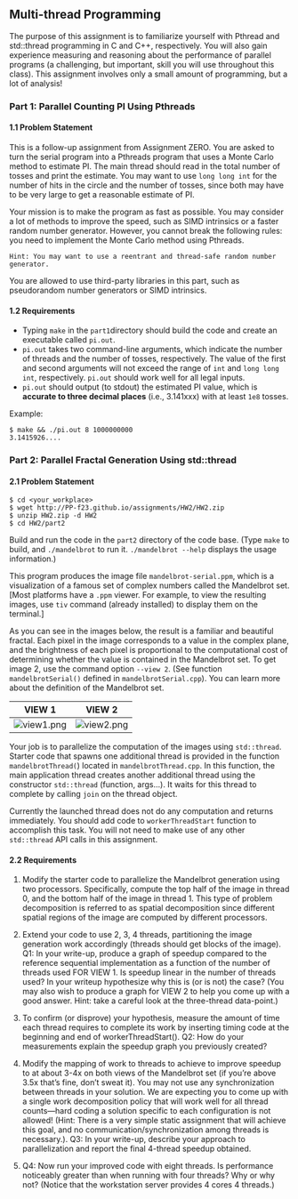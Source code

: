 ## Multi-thread Programming

The purpose of this assignment is to familiarize yourself with Pthread and std::thread programming in C and C++, respectively. You will also gain experience measuring and reasoning about the performance of parallel programs (a challenging, but important, skill you will use throughout this class). This assignment involves only a small amount of programming, but a lot of analysis!

### Part 1: Parallel Counting PI Using Pthreads
#### 1.1 Problem Statement
This is a follow-up assignment from Assignment ZERO. You are asked to turn the serial program into a Pthreads program that uses a Monte Carlo method to estimate PI. The main thread should read in the total number of tosses and print the estimate. You may want to use `long long int` for the number of hits in the circle and the number of tosses, since both may have to be very large to get a reasonable estimate of PI.

Your mission is to make the program as fast as possible. You may consider a lot of methods to improve the speed, such as SIMD intrinsics or a faster random number generator. However, you cannot break the following rules: you need to implement the Monte Carlo method using Pthreads.

`Hint: You may want to use a reentrant and thread-safe random number generator.`

You are allowed to use third-party libraries in this part, such as pseudorandom number generators or SIMD intrinsics.

#### 1.2 Requirements
- Typing `make` in the `part1`directory should build the code and create an executable called `pi.out`.
- `pi.out` takes two command-line arguments, which indicate the number of threads and the number of tosses, respectively. The value of the first and second arguments will not exceed the range of `int` and `long long int`, respectively. `pi.out` should work well for all legal inputs.
- `pi.out` should output (to stdout) the estimated PI value, which is **accurate to three decimal places** (i.e., 3.141xxx) with at least `1e8` tosses.

Example:
```
$ make && ./pi.out 8 1000000000
3.1415926....
```

### Part 2: Parallel Fractal Generation Using std::thread

#### 2.1 Problem Statement
```
$ cd <your_workplace>
$ wget http://PP-f23.github.io/assignments/HW2/HW2.zip
$ unzip HW2.zip -d HW2
$ cd HW2/part2
```

Build and run the code in the `part2` directory of the code base. (Type `make` to build, and `./mandelbrot` to run it. `./mandelbrot --help` displays the usage information.)

This program produces the image file `mandelbrot-serial.ppm`, which is a visualization of a famous set of complex numbers called the Mandelbrot set. [Most platforms have a `.ppm` viewer. For example, to view the resulting images, use `tiv` command (already installed) to display them on the terminal.]

As you can see in the images below, the result is a familiar and beautiful fractal. Each pixel in the image corresponds to a value in the complex plane, and the brightness of each pixel is proportional to the computational cost of determining whether the value is contained in the Mandelbrot set. To get image 2, use the command option `--view 2`. (See function `mandelbrotSerial()` defined in `mandelbrotSerial.cpp`). You can learn more about the definition of the Mandelbrot set.

| VIEW 1         | VIEW 2         |
| --------------| --------------|
| ![view1.png](https://hackmd.io/_uploads/S1yvMJEQT.png) | ![view2.png](https://hackmd.io/_uploads/Skz_z14Q6.png) |

Your job is to parallelize the computation of the images using `std::thread`. Starter code that spawns one additional thread is provided in the function `mandelbrotThread(`) located in `mandelbrotThread.cpp`. In this function, the main application thread creates another additional thread using the constructor `std::thread` (function, args…). It waits for this thread to complete by calling `join` on the thread object.

Currently the launched thread does not do any computation and returns immediately. You should add code to `workerThreadStart` function to accomplish this task. You will not need to make use of any other `std::thread` API calls in this assignment.

#### 2.2 Requirements
1. Modify the starter code to parallelize the Mandelbrot generation using two processors. Specifically, compute the top half of the image in thread 0, and the bottom half of the image in thread 1. This type of problem decomposition is referred to as spatial decomposition since different spatial regions of the image are computed by different processors.

2. Extend your code to use 2, 3, 4 threads, partitioning the image generation work accordingly (threads should get blocks of the image). Q1: In your write-up, produce a graph of speedup compared to the reference sequential implementation as a function of the number of threads used FOR VIEW 1. Is speedup linear in the number of threads used? In your writeup hypothesize why this is (or is not) the case? (You may also wish to produce a graph for VIEW 2 to help you come up with a good answer. Hint: take a careful look at the three-thread data-point.)

3. To confirm (or disprove) your hypothesis, measure the amount of time each thread requires to complete its work by inserting timing code at the beginning and end of workerThreadStart(). Q2: How do your measurements explain the speedup graph you previously created?

4. Modify the mapping of work to threads to achieve to improve speedup to at about 3-4x on both views of the Mandelbrot set (if you’re above 3.5x that’s fine, don’t sweat it). You may not use any synchronization between threads in your solution. We are expecting you to come up with a single work decomposition policy that will work well for all thread counts—hard coding a solution specific to each configuration is not allowed! (Hint: There is a very simple static assignment that will achieve this goal, and no communication/synchronization among threads is necessary.). Q3: In your write-up, describe your approach to parallelization and report the final 4-thread speedup obtained.

5. Q4: Now run your improved code with eight threads. Is performance noticeably greater than when running with four threads? Why or why not? (Notice that the workstation server provides 4 cores 4 threads.)

